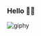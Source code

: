 ### Hello 👋🏻
![giphy](https://user-images.githubusercontent.com/21247694/137500523-fe50a6d9-0f34-4cbe-9a9b-fe6a77086082.gif)
